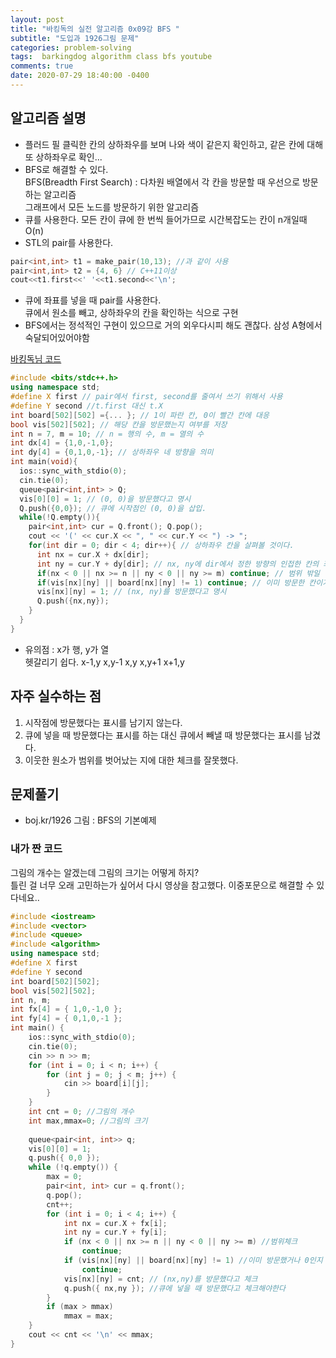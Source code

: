 ```yaml
---
layout: post
title: "바킹독의 실전 알고리즘 0x09강 BFS "
subtitle: "도입과 1926그림 문제"
categories: problem-solving
tags:  barkingdog algorithm class bfs youtube
comments: true
date: 2020-07-29 18:40:00 -0400
--- 
```



## 알고리즘 설명
- 플러드 필
클릭한 칸의 상하좌우를 보며 나와 색이 같은지 확인하고, 같은 칸에 대해 또 상하좌우로 확인...      
- BFS로 해결할 수 있다.   
BFS(Breadth First Search) : 다차원 배열에서 각 칸을 방문할 때 우선으로 방문하는 알고리즘   
그래프에서 모든 노드를 방문하기 위한 알고리즘   
- 큐를 사용한다. 모든 칸이 큐에 한 번씩 들어가므로 시간복잡도는 칸이 n개일때 O(n)   
- STL의 pair를 사용한다.   
```cpp
pair<int,int> t1 = make_pair(10,13); //과 같이 사용
pair<int,int> t2 = {4, 6} // C++11이상
cout<<t1.first<<' '<<t1.second<<'\n';
```
- 큐에 좌표를 넣을 때 pair를 사용한다.   
큐에서 원소를 빼고, 상하좌우의 칸을 확인하는 식으로 구현   
- BFS에서는 정석적인 구현이 있으므로 거의 외우다시피 해도 괜찮다. 삼성 A형에서 숙달되어있어야함

[바킹독님 코드](https://github.com/encrypted-def/basic-algo-lecture-metarial/blob/master/0x09/BFS.cpp)
~~~cpp
#include <bits/stdc++.h>
using namespace std;
#define X first // pair에서 first, second를 줄여서 쓰기 위해서 사용
#define Y second //t.first 대신 t.X
int board[502][502] ={... }; // 1이 파란 칸, 0이 빨간 칸에 대응
bool vis[502][502]; // 해당 칸을 방문했는지 여부를 저장
int n = 7, m = 10; // n = 행의 수, m = 열의 수
int dx[4] = {1,0,-1,0};
int dy[4] = {0,1,0,-1}; // 상하좌우 네 방향을 의미
int main(void){
  ios::sync_with_stdio(0);
  cin.tie(0);
  queue<pair<int,int> > Q;
  vis[0][0] = 1; // (0, 0)을 방문했다고 명시
  Q.push({0,0}); // 큐에 시작점인 (0, 0)을 삽입.
  while(!Q.empty()){
    pair<int,int> cur = Q.front(); Q.pop();
    cout << '(' << cur.X << ", " << cur.Y << ") -> ";
    for(int dir = 0; dir < 4; dir++){ // 상하좌우 칸을 살펴볼 것이다.
      int nx = cur.X + dx[dir];
      int ny = cur.Y + dy[dir]; // nx, ny에 dir에서 정한 방향의 인접한 칸의 좌표가 들어감
      if(nx < 0 || nx >= n || ny < 0 || ny >= m) continue; // 범위 밖일 경우 넘어감
      if(vis[nx][ny] || board[nx][ny] != 1) continue; // 이미 방문한 칸이거나 파란 칸이 아닐 경우
      vis[nx][ny] = 1; // (nx, ny)를 방문했다고 명시
      Q.push({nx,ny});
    }
  }
}
~~~

- 유의점 : x가 행, y가 열   
헷갈리기 쉽다. 
        x-1,y
x,y-1     x,y     x,y+1
        x+1,y


## 자주 실수하는 점
1. 시작점에 방문했다는 표시를 남기지 않는다.
2. 큐에 넣을 때 방문했다는 표시를 하는 대신 큐에서 빼낼 때 방문했다는 표시를 남겼다. 
3. 이웃한 원소가 범위를 벗어났는 지에 대한 체크를 잘못했다.

## 문제풀기
- boj.kr/1926 그림 : BFS의 기본예제

### 내가 짠 코드
그림의 개수는 알겠는데 그림의 크기는 어떻게 하지?   
틀린 걸 너무 오래 고민하는가 싶어서 다시 영상을 참고했다.
이중포문으로 해결할 수 있다네요..
```cpp
#include <iostream>
#include <vector>
#include <queue>
#include <algorithm>
using namespace std;
#define X first
#define Y second
int board[502][502];
bool vis[502][502];
int n, m;
int fx[4] = { 1,0,-1,0 };
int fy[4] = { 0,1,0,-1 };
int main() {
	ios::sync_with_stdio(0);
	cin.tie(0);
	cin >> n >> m;
	for (int i = 0; i < n; i++) {
		for (int j = 0; j < m; j++) {
			cin >> board[i][j];
		}
	}
	int cnt = 0; //그림의 개수
	int max,mmax=0; //그림의 크기
	
	queue<pair<int, int>> q;
	vis[0][0] = 1;
	q.push({ 0,0 });
	while (!q.empty()) {
		max = 0;
		pair<int, int> cur = q.front();
		q.pop();
		cnt++;
		for (int i = 0; i < 4; i++) {
			int nx = cur.X + fx[i];
			int ny = cur.Y + fy[i];
			if (nx < 0 || nx >= n || ny < 0 || ny >= m) //범위체크
				continue;
			if (vis[nx][ny] || board[nx][ny] != 1) //이미 방문했거나 0인지 체크
				continue;
			vis[nx][ny] = cnt; // (nx,ny)를 방문했다고 체크
			q.push({ nx,ny }); //큐에 넣을 때 방문했다고 체크해야한다
		}
		if (max > mmax)
			mmax = max;
	}
	cout << cnt << '\n' << mmax;
}
```
